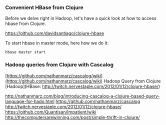 ### Convenient HBase from Clojure

Before we delve right in Hadoop, let's have a quick look at how to access hbase from Clojure.

https://github.com/davidsantiago/clojure-hbase

To start hbase in master mode, here how we do it:

    hbase master start

### Hadoop queries from Clojure with Cascalog
[https://github.com/nathanmarz/cascalog/wiki](https://github.com/nathanmarz/cascalog/wiki)
Hadoop Query from Clojure
[Hadoop](HBase: http://twitch.nervestaple.com/2012/01/12/clojure-hbase/)

http://nathanmarz.com/blog/introducing-cascalog-a-clojure-based-query-language-for-hado.html
https://github.com/nathanmarz/cascalog
http://twitch.nervestaple.com/2012/01/12/clojure-hbase/
https://github.com/Quantisan/Impatient/wiki
http://thecomputersarewinning.com/post/simple-thrift-in-clojure/